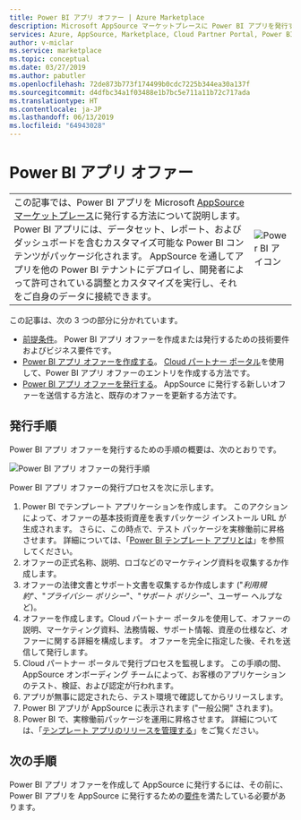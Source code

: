 ```yaml
---
title: Power BI アプリ オファー | Azure Marketplace
description: Microsoft AppSource マーケットプレースに Power BI アプリを発行する方法を示します。
services: Azure, AppSource, Marketplace, Cloud Partner Portal, Power BI
author: v-miclar
ms.service: marketplace
ms.topic: conceptual
ms.date: 03/27/2019
ms.author: pabutler
ms.openlocfilehash: 72de873b773f174499b0cdc7225b344ea30a137f
ms.sourcegitcommit: d4dfbc34a1f03488e1b7bc5e711a11b72c717ada
ms.translationtype: HT
ms.contentlocale: ja-JP
ms.lasthandoff: 06/13/2019
ms.locfileid: "64943028"
---
```

# <a name="power-bi-app-offer"></a>Power BI アプリ オファー

|              |                                |
|--------------|--------------------------------|
| この記事では、Power BI アプリを Microsoft [AppSource マーケットプレース](https://appsource.microsoft.com/)に発行する方法について説明します。  Power BI アプリには、データセット、レポート、およびダッシュボードを含むカスタマイズ可能な Power BI コンテンツがパッケージ化されます。 AppSource を通してアプリを他の Power BI テナントにデプロイし、開発者によって許可されている調整とカスタマイズを実行し、それをご自身のデータに接続できます。 | ![Power BI アイコン](./media/powerbi-icon.png) |


この記事は、次の 3 つの部分に分かれています。

-   [前提条件](./cpp-prerequisites.md)。 Power BI アプリ オファーを作成または発行するための技術要件およびビジネス要件です。
-   [Power BI アプリ オファーを作成する](./cpp-create-offer.md)。 [Cloud パートナー ポータル](https://cloudpartner.azure.com)を使用して、Power BI アプリ オファーのエントリを作成する方法です。
-   [Power BI アプリ オファーを発行する](./cpp-publish-offer.md)。 AppSource に発行する新しいオファーを送信する方法と、既存のオファーを更新する方法です。


## <a name="publishing-steps"></a>発行手順

Power BI アプリ オファーを発行するための手順の概要は、次のとおりです。

![Power BI アプリ オファーの発行手順](media/publishing-steps.png)

Power BI アプリ オファーの発行プロセスを次に示します。

1. Power BI でテンプレート アプリケーションを作成します。 このアクションによって、オファーの基本技術資産を表すパッケージ インストール URL が生成されます。 さらに、この時点で、テスト パッケージを実稼働前に昇格させます。 詳細については、「[Power BI テンプレート アプリとは](https://docs.microsoft.com/power-bi/service-template-apps-overview)」を参照してください。 
2. オファーの正式名称、説明、ロゴなどのマーケティング資料を収集するか作成します。 
3. オファーの法律文書とサポート文書を収集するか作成します ("*利用規約*"、"*プライバシー ポリシー*"、"*サポート ポリシー*"、ユーザー ヘルプなど)。
4. オファーを作成します。Cloud パートナー ポータルを使用して、オファーの説明、マーケティング資料、法務情報、サポート情報、資産の仕様など、オファーに関する詳細を構成します。  オファーを完全に指定した後、それを送信して発行します。
5. Cloud パートナー ポータルで発行プロセスを監視します。  この手順の間、AppSource オンボーディング チームによって、お客様のアプリケーションのテスト、検証、および認定が行われます。 
6. アプリが無事に認定されたら、テスト環境で確認してからリリースします。 
7. Power BI アプリが AppSource に表示されます ("一般公開" されます)。
8. Power BI で、実稼働前パッケージを運用に昇格させます。 詳細については、「[テンプレート アプリのリリースを管理する](https://docs.microsoft.com/power-bi/service-template-apps-create#manage-the-template-app-release)」をご覧ください。


## <a name="next-steps"></a>次の手順

Power BI アプリ オファーを作成して AppSource に発行するには、その前に、Power BI アプリを AppSource に発行するための[要件](./cpp-prerequisites.md)を満たしている必要があります。
